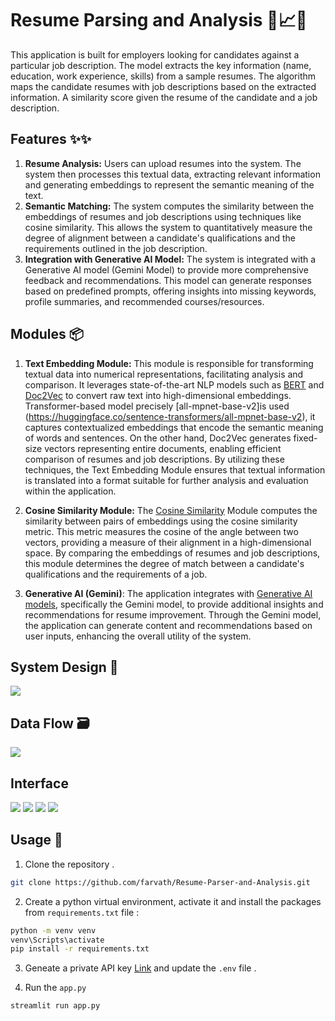 #  Resume Parsing and Analysis 📝📈💡
This application is built for employers looking for candidates against a particular job description. The model extracts the  key information (name, education, work experience, skills) from a sample resumes. The algorithm maps the  candidate resumes with job descriptions based on the extracted information. A similarity score given the resume of the candidate and a job description.



## Features ✨✨
1. **Resume Analysis:** Users can upload resumes into the system. The system then processes this textual data, extracting relevant information and generating embeddings to represent the semantic meaning of the text.
2. **Semantic Matching:** The system computes the similarity between the embeddings of resumes and job descriptions using techniques like cosine similarity. This allows the system to quantitatively measure the degree of alignment between a candidate's qualifications and the requirements outlined in the job description.
3. **Integration with Generative AI Model:** The system is integrated with a Generative AI model (Gemini Model) to provide more comprehensive feedback and recommendations. This model can generate responses based on predefined prompts, offering insights into missing keywords, profile summaries, and recommended courses/resources.

## Modules 📦️
1. **Text Embedding Module:** This module is responsible for transforming textual data into numerical representations, facilitating analysis and comparison. It leverages state-of-the-art NLP models such as [BERT](https://towardsdatascience.com/nlp-extract-contextualized-word-embeddings-from-bert-keras-tf-67ef29f60a7b) and [Doc2Vec](https://cs.stanford.edu/~quocle/paragraph_vector.pdf) to convert raw text into high-dimensional embeddings. Transformer-based model precisely 
[all-mpnet-base-v2]is used (https://huggingface.co/sentence-transformers/all-mpnet-base-v2), it captures contextualized embeddings that encode the semantic meaning of words and sentences. On the other hand, Doc2Vec generates fixed-size vectors representing entire documents, enabling efficient comparison of resumes and job descriptions. By utilizing these techniques, the Text Embedding Module ensures that textual information is translated into a format suitable for further analysis and evaluation within the application.

2. **Cosine Similarity Module:** The [Cosine Similarity](https://developers.google.com/machine-learning/clustering/similarity/measuring-similarity) Module computes the similarity between pairs of embeddings using the cosine similarity metric. This metric measures the cosine of the angle between two vectors, providing a measure of their alignment in a high-dimensional space. By comparing the embeddings of resumes and job descriptions, this module determines the degree of match between a candidate's qualifications and the requirements of a job. 

3. **Generative AI (Gemini)**: The application integrates with [Generative AI models](https://huggingface.co/sentence-transformers/bert-base-nli-mean-tokens), specifically the Gemini model, to provide additional insights and recommendations for resume improvement. Through the Gemini model, the application can generate content and recommendations based on user inputs, enhancing the overall utility of the system.



## System Design 👷
<img src = "images\system_design.jpg">

## Data Flow 🗃️
<img src = "images\data_flow.jpg">


## Interface
<img src = "images\interface_1.jpg">
<img src = "images\interface_2.jpg">
<img src = "images\interface_3.jpg">
<img src = "images\interface_4.jpg">

## Usage 🚸
1. Clone the repository .
```bash
git clone https://github.com/farvath/Resume-Parser-and-Analysis.git
```
2. Create a python virtual environment, activate it and install the packages from `requirements.txt` file :
```bash
python -m venv venv
venv\Scripts\activate
pip install -r requirements.txt
```

3.  Geneate a private API key [Link](https://aistudio.google.com/app/apikey) and update the `.env` file . 

4. Run the `app.py`
```bash
streamlit run app.py
```







